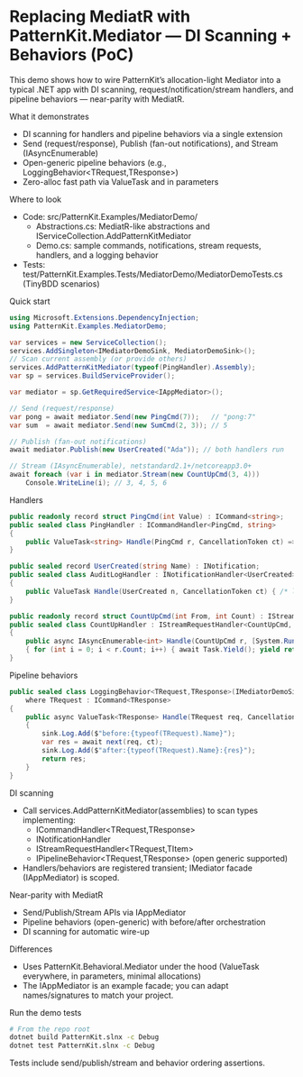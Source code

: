 # Replacing MediatR with PatternKit.Mediator — DI Scanning + Behaviors (PoC)

This demo shows how to wire PatternKit’s allocation-light Mediator into a typical .NET app with DI scanning, request/notification/stream handlers, and pipeline behaviors — near-parity with MediatR.

What it demonstrates
- DI scanning for handlers and pipeline behaviors via a single extension
- Send (request/response), Publish (fan-out notifications), and Stream (IAsyncEnumerable)
- Open-generic pipeline behaviors (e.g., LoggingBehavior<TRequest,TResponse>)
- Zero-alloc fast path via ValueTask and in parameters

Where to look
- Code: src/PatternKit.Examples/MediatorDemo/
  - Abstractions.cs: MediatR-like abstractions and IServiceCollection.AddPatternKitMediator
  - Demo.cs: sample commands, notifications, stream requests, handlers, and a logging behavior
- Tests: test/PatternKit.Examples.Tests/MediatorDemo/MediatorDemoTests.cs (TinyBDD scenarios)

Quick start
```csharp
using Microsoft.Extensions.DependencyInjection;
using PatternKit.Examples.MediatorDemo;

var services = new ServiceCollection();
services.AddSingleton<IMediatorDemoSink, MediatorDemoSink>();
// Scan current assembly (or provide others)
services.AddPatternKitMediator(typeof(PingHandler).Assembly);
var sp = services.BuildServiceProvider();

var mediator = sp.GetRequiredService<IAppMediator>();

// Send (request/response)
var pong = await mediator.Send(new PingCmd(7));   // "pong:7"
var sum  = await mediator.Send(new SumCmd(2, 3)); // 5

// Publish (fan-out notifications)
await mediator.Publish(new UserCreated("Ada")); // both handlers run

// Stream (IAsyncEnumerable), netstandard2.1+/netcoreapp3.0+
await foreach (var i in mediator.Stream(new CountUpCmd(3, 4)))
    Console.WriteLine(i); // 3, 4, 5, 6
```

Handlers
```csharp
public readonly record struct PingCmd(int Value) : ICommand<string>;
public sealed class PingHandler : ICommandHandler<PingCmd, string>
{
    public ValueTask<string> Handle(PingCmd r, CancellationToken ct) => new($"pong:{r.Value}");
}

public sealed record UserCreated(string Name) : INotification;
public sealed class AuditLogHandler : INotificationHandler<UserCreated>
{
    public ValueTask Handle(UserCreated n, CancellationToken ct) { /* log */ return default; }
}

public readonly record struct CountUpCmd(int From, int Count) : IStreamRequest<int>;
public sealed class CountUpHandler : IStreamRequestHandler<CountUpCmd, int>
{
    public async IAsyncEnumerable<int> Handle(CountUpCmd r, [System.Runtime.CompilerServices.EnumeratorCancellation] CancellationToken ct)
    { for (int i = 0; i < r.Count; i++) { await Task.Yield(); yield return r.From + i; } }
}
```

Pipeline behaviors
```csharp
public sealed class LoggingBehavior<TRequest,TResponse>(IMediatorDemoSink sink) : IPipelineBehavior<TRequest,TResponse>
    where TRequest : ICommand<TResponse>
{
    public async ValueTask<TResponse> Handle(TRequest req, CancellationToken ct, Func<TRequest, CancellationToken, ValueTask<TResponse>> next)
    {
        sink.Log.Add($"before:{typeof(TRequest).Name}");
        var res = await next(req, ct);
        sink.Log.Add($"after:{typeof(TRequest).Name}:{res}");
        return res;
    }
}
```

DI scanning
- Call services.AddPatternKitMediator(assemblies) to scan types implementing:
  - ICommandHandler<TRequest,TResponse>
  - INotificationHandler<TNotification>
  - IStreamRequestHandler<TRequest,TItem>
  - IPipelineBehavior<TRequest,TResponse> (open generic supported)
- Handlers/behaviors are registered transient; IMediator facade (IAppMediator) is scoped.

Near-parity with MediatR
- Send/Publish/Stream APIs via IAppMediator
- Pipeline behaviors (open-generic) with before/after orchestration
- DI scanning for automatic wire-up

Differences
- Uses PatternKit.Behavioral.Mediator under the hood (ValueTask everywhere, in parameters, minimal allocations)
- The IAppMediator is an example facade; you can adapt names/signatures to match your project.

Run the demo tests
```bash
# From the repo root
dotnet build PatternKit.slnx -c Debug
dotnet test PatternKit.slnx -c Debug
```
Tests include send/publish/stream and behavior ordering assertions.

